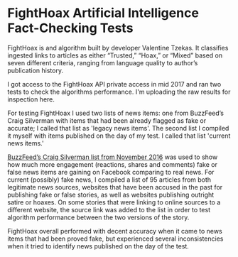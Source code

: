 # FightHoax Artificial Intelligence Fact-Checking Tests

FightHoax is and algorithm built by developer Valentine Tzekas. It classifies ingested links to articles as either “Trusted,” “Hoax,” or “Mixed” based on seven different criteria, ranging from language quality to author’s publication history.

I got access to the FightHoax API private access in mid 2017 and ran two tests to check the algorithms performance. I'm uploading the raw results for inspection here.

For testing FightHoax I used two lists of news items: one from BuzzFeed’s Craig Silverman with items that had been already flagged as fake or accurate; I called that list as 'legacy news items'. The second list I compiled it myself with items published on the day of my test. I called that list 'current news items.'

[BuzzFeed’s Craig Silverman list from November 2016](https://docs.google.com/spreadsheets/d/1ysnzawW6pDGBEqbXqeYuzWa7Rx2mQUip6CXUUUk4jIk/edit) was used to show how much more engagement (reactions, shares and comments) fake or false news items are gaining on Facebook comparing to real news.
For current (possibly) fake news, I compiled a list of 95 articles from both legitimate news sources, websites that have been accused in the past for publishing fake or false stories, as well as websites publishing outright satire or hoaxes.
On some stories that were linking to online sources to a different website, the source link was added to the list in order to test algorithm performance between the two versions of the story. 

FightHoax overall performed with decent accuracy when it came to news items that had been proved fake, but experienced several inconsistencies when it tried to identify news published on the day of the test.
